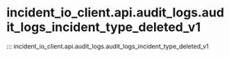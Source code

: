 # incident_io_client.api.audit_logs.audit_logs_incident_type_deleted_v1

::: incident_io_client.api.audit_logs.audit_logs_incident_type_deleted_v1